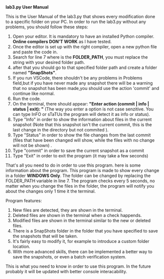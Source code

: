 **lab3.py User Manual**

This is the User Manual of the lab3.py that shows every modification done to a specific folder on your PC.
In order to run the lab3.py without any problems, you should follow these steps:

1. Open your editor. It is mandatory to have an installed Python compiler. **Online compilers DON'T WORK** as I have tested.
2. Once the editor is set up with the right compiler, open a new python file and paste the code in.
3. Search for line 7 where is the **FOLDER_PATH**, you must replace the string with your desired folder path.
4. after that you should go to that specified folder path and create a folder named **"SnapShots"**.
5. If you run VSCode, there shouldn't be any problems in Problems field,but if you have never made any snapshot there will be a warning that no snapshot has been made,you should use the action 'commit' and continue like normal.
6. Run the code.
7. On the terminal, there should appear: **"Enter action (commit | info | status | exit): "** (The way you enter a option is not case senzitive. You can type InFO or sTaTUs the program will detect it as info or status).
8. Type "Info" in order to show the information about files in the current snapshot (Note that this snapshot isn't the current commit, this is the last change in the directory but not commited ).
9. Type "Status" in order to show the file changes from the last commit (files that have been changed will show, while the files with no change will not be shown) .
10. Type "commit" in order to save the current snapshot as a commit  
11. Type "Exit" in order to exit the program (it may take a few seconds)

That's all you need to do in order to use this program. here is some information about the program.
This program is made to show every change in a folder **WINDOWS Only**.
The folder can be changed by replacing the FOLDER_PATH variable in line 7.
The program checks every 5 seconds, no matter when you change the files in the folder, the program will notify you about the changes only 1 time it the terminal.


Program features:
1. New files are detected, they are shown in the terminal.
2. Deleted files are shown in the terminal when a check happends.
3. Modified files are shown in the terminal similar to the new or deleted files.
4. There is a SnapShots folder in the folder that you have specified to save the snapshots that will be taken.
5. It's fairly easy to modify it, for example to introduce a custom folder location.
6. With more advanced skills, there can be implemented a better way to save the snapshots, or even a batch verification system.

This is what you need to know in order to use this program.
In the future probably it will be updated with better console interacability. 
